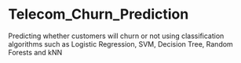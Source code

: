 # Telecom_Churn_Prediction
Predicting whether customers will churn or not using classification algorithms such as Logistic Regression, SVM, Decision Tree, Random Forests and kNN
